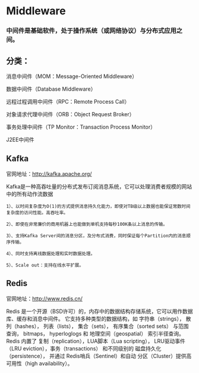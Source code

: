 # Middleware
### 中间件是基础软件，处于操作系统（或网络协议）与分布式应用之间。

## 分类：

消息中间件（MOM：Message-Oriented Middleware）

数据中间件（Database Middleware）

远程过程调用中间件（RPC：Remote Process Call）

对象请求代理中间件（ORB：Object Request Broker）

事务处理中间件（TP Monitor：Transaction Process Monitor）

J2EE中间件

## Kafka

官网地址：http://kafka.apache.org/

Kafka是一种高吞吐量的分布式发布订阅消息系统，它可以处理消费者规模的网站中的所有动作流数据

    1）、以时间复杂度为O(1)的方式提供消息持久化能力，即使对TB级以上数据也能保证常数时间复杂度的访问性能。高吞吐率。

    2）、即使在非常廉价的商用机器上也能做到单机支持每秒100K条以上消息的传输。

    3）、支持Kafka Server间的消息分区，及分布式消费，同时保证每个Partition内的消息顺序传输。

    4）、同时支持离线数据处理和实时数据处理。

    5）、Scale out：支持在线水平扩展。

## Redis
官网地址：http://www.redis.cn/

Redis 是一个开源（BSD许可）的，内存中的数据结构存储系统，它可以用作数据库、缓存和消息中间件。 它支持多种类型的数据结构，如 字符串（strings）， 散列（hashes）， 列表（lists）， 集合（sets）， 有序集合（sorted sets） 与范围查询， bitmaps， hyperloglogs 和 地理空间（geospatial） 索引半径查询。 Redis 内置了 复制（replication），LUA脚本（Lua scripting）， LRU驱动事件（LRU eviction），事务（transactions） 和不同级别的 磁盘持久化（persistence）， 并通过 Redis哨兵（Sentinel）和自动 分区（Cluster）提供高可用性（high availability）。
